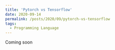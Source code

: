 ```yaml
---
title: 'Pytorch vs Tensorflow'
date: 2020-09-14
permalink: /posts/2020/09/pytorch-vs-tensorflow
tags:
  - Programming Language
---
```


Coming soon